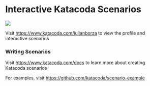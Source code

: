 # Interactive Katacoda Scenarios

[![](http://shields.katacoda.com/katacoda/iulianborza/count.svg)](https://www.katacoda.com/iulianborza "Get your profile on Katacoda.com")

Visit https://www.katacoda.com/iulianborza to view the profile and interactive scenarios

### Writing Scenarios
Visit https://www.katacoda.com/docs to learn more about creating Katacoda scenarios

For examples, visit https://github.com/katacoda/scenario-example
